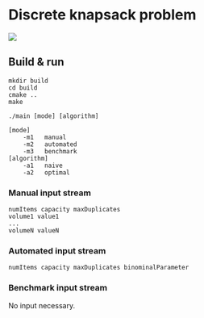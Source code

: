 # Discrete knapsack problem
![](https://github.com/madamskip1/-AAL-Discrete-Knapsack-Problem/workflows/build/badge.svg)

## Build & run
```
mkdir build
cd build
cmake ..
make
```
```
./main [mode] [algorithm]
```
```
[mode]
    -m1   manual
    -m2   automated
    -m3   benchmark
[algorithm]
    -a1   naive
    -a2   optimal
```

### Manual input stream
```
numItems capacity maxDuplicates
volume1 value1
...
volumeN valueN
```

### Automated input stream
```
numItems capacity maxDuplicates binominalParameter
```

### Benchmark input stream
No input necessary.

